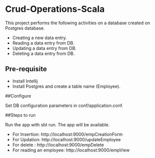 # Crud-Operations-Scala

This project performs the following activities on a database created on
Postgres database.
* Creating a new data entry.
* Reading a data entry from DB.
* Updating a data entry from DB.
* Deleting a data entry from DB.

## Pre-requisite


* Install Intellij
* Install Postgres and create a table name (Employee).

##Configure


Set DB configuration parameters in conf/application.conf.


##Steps to run


Run the app with sbt run. The app will be available.

* For Insertion: http://localhost:9000/empCreationForm
* For Updation: http://localhost:9000/updateEmployee
* For delete : http://localhost:9000/empDelete
* For reading an employee: http://localhost:9000/empView



